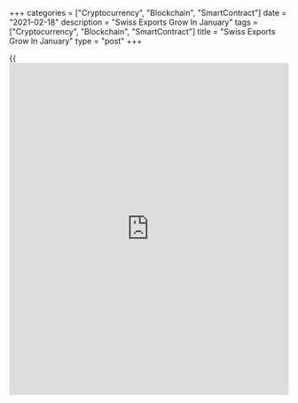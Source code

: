 +++
categories = ["Cryptocurrency", "Blockchain", "SmartContract"]
date = "2021-02-18"
description = "Swiss Exports Grow In January"
tags = ["Cryptocurrency", "Blockchain", "SmartContract"]
title = "Swiss Exports Grow In January"
type = "post"
+++

{{<iframe id="large-banner" src="https://www.bounty.group/#slide=2.0" width="100%" height="600" scrolling="no" style="border: 0px solid rgb(216, 221, 230); border-radius: 3px;">}}

Switzerland's exports grew in January after falling in the previous
month, data from the Federal Customs Administration showed on Thursday.

Exports gained by a real 5.7 percent month-on-month in January,
reversing a 5.9 percent decline in December. In November, exports rose
5.3 percent.

Imports rose 1.4 percent monthly in January, after a 6.4 percent fall in
the previous month.

The biggest growth was seen in the exports and imports of chemical-
pharmaceutical products in January.

In nominal [terms](https://www.fintechee.com/terms/), exports grew 5.4 percent in January and imports
increased 3.3 percent.

The trade surplus increased to CHF 3.584 billion in January from CHF
3.102 billion in December.

According to the Federation of the Swiss Watch Industry, watch exports
declined 11.0 percent year-on-year in January.

For comments and feedback [contact](https://www.playgroundfx.com/contact/): editorial@rtt[news](https://www.letsplayfx.com/blog/forex-news-website/).com

[Economic News][1]

 **What parts of the world are seeing the best (and worst) economic
performances lately? Click[here][2] to check out our [Econ Scorecard][2]
and find out! See up-to-the-moment [ranking](https://www.playgroundfx.com/blog/crypto-exchange-ranking/)s for the best and worst
performers in [GDP][2], [unemployment rate][3], [inflation][4] and much
more.**

   1. www.rtt[news](https://www.letsplayfx.com/blog/forex-news-website/).com/Content/EconomicNews.aspx
   2. www.rtt[news](https://www.letsplayfx.com/blog/forex-news-website/).com/economic-scorecard/world-rank/GDP/highest-performance.aspx
   3. www.rtt[news](https://www.letsplayfx.com/blog/forex-news-website/).com/economic-scorecard/world-rank/unemployment-rate/lowest-performance.aspx
   4. www.rtt[news](https://www.letsplayfx.com/blog/forex-news-website/).com/economic-scorecard/world-rank/CPI/highest-performance.aspx